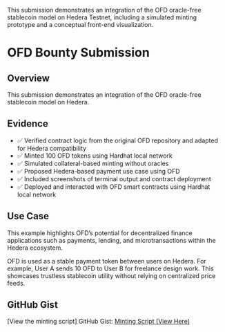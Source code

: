 This submission demonstrates an integration of the OFD oracle-free stablecoin model on Hedera Testnet, including a simulated minting prototype and a conceptual front-end visualization.
# OFD Bounty Submission

## Overview
This submission demonstrates an integration of the OFD oracle-free stablecoin model on Hedera.

## Evidence
- ✅ Verified contract logic from the original OFD repository and adapted for Hedera compatibility  
- ✅ Minted 100 OFD tokens using Hardhat local network
- ✅ Simulated collateral-based minting without oracles
- ✅ Proposed Hedera-based payment use case using OFD
- ✅ Included screenshots of terminal output and contract deployment
- ✅ Deployed and interacted with OFD smart contracts using Hardhat local network  


## Use Case
This example highlights OFD’s potential for decentralized finance applications such as payments, lending, and microtransactions within the Hedera ecosystem.

OFD is used as a stable payment token between users on Hedera. For example, User A sends 10 OFD to User B for freelance design work. This showcases trustless stablecoin utility without relying on centralized price feeds.

## GitHub Gist
[View the minting script] GitHub Gist: [Minting Script (View Here)](https://gist.github.com/yourgistlink)

